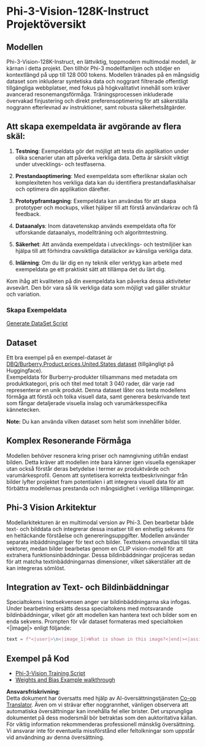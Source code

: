 <!--
CO_OP_TRANSLATOR_METADATA:
{
  "original_hash": "e0a07fd2a30fe2af30b1373df207a5bf",
  "translation_date": "2025-05-09T21:48:01+00:00",
  "source_file": "md/03.FineTuning/FineTuning_Phi-3-visionWandB.md",
  "language_code": "sv"
}
-->
# Phi-3-Vision-128K-Instruct Projektöversikt

## Modellen

Phi-3-Vision-128K-Instruct, en lättviktig, toppmodern multimodal modell, är kärnan i detta projekt. Den tillhör Phi-3 modellfamiljen och stödjer en kontextlängd på upp till 128 000 tokens. Modellen tränades på en mångsidig dataset som inkluderar syntetiska data och noggrant filtrerade offentligt tillgängliga webbplatser, med fokus på högkvalitativt innehåll som kräver avancerad resonemangsförmåga. Träningsprocessen inkluderade övervakad finjustering och direkt preferensoptimering för att säkerställa noggrann efterlevnad av instruktioner, samt robusta säkerhetsåtgärder.

## Att skapa exempeldata är avgörande av flera skäl:

1. **Testning**: Exempeldata gör det möjligt att testa din applikation under olika scenarier utan att påverka verkliga data. Detta är särskilt viktigt under utvecklings- och testfaserna.

2. **Prestandaoptimering**: Med exempeldata som efterliknar skalan och komplexiteten hos verkliga data kan du identifiera prestandaflaskhalsar och optimera din applikation därefter.

3. **Prototypframtagning**: Exempeldata kan användas för att skapa prototyper och mockups, vilket hjälper till att förstå användarkrav och få feedback.

4. **Dataanalys**: Inom datavetenskap används exempeldata ofta för utforskande dataanalys, modellträning och algoritmtestning.

5. **Säkerhet**: Att använda exempeldata i utvecklings- och testmiljöer kan hjälpa till att förhindra oavsiktliga dataläckor av känsliga verkliga data.

6. **Inlärning**: Om du lär dig en ny teknik eller verktyg kan arbete med exempeldata ge ett praktiskt sätt att tillämpa det du lärt dig.

Kom ihåg att kvaliteten på din exempeldata kan påverka dessa aktiviteter avsevärt. Den bör vara så lik verkliga data som möjligt vad gäller struktur och variation.

### Skapa Exempeldata
[Generate DataSet Script](./CreatingSampleData.md)

## Dataset

Ett bra exempel på en exempel-dataset är [DBQ/Burberry.Product.prices.United.States dataset](https://huggingface.co/datasets/DBQ/Burberry.Product.prices.United.States) (tillgängligt på Huggingface).  
Exempeldata för Burberry-produkter tillsammans med metadata om produktkategori, pris och titel med totalt 3 040 rader, där varje rad representerar en unik produkt. Denna dataset låter oss testa modellens förmåga att förstå och tolka visuell data, samt generera beskrivande text som fångar detaljerade visuella inslag och varumärkesspecifika kännetecken.

**Note:** Du kan använda vilken dataset som helst som innehåller bilder.

## Komplex Resonerande Förmåga

Modellen behöver resonera kring priser och namngivning utifrån endast bilden. Detta kräver att modellen inte bara känner igen visuella egenskaper utan också förstår deras betydelse i termer av produktvärde och varumärkesprofil. Genom att syntetisera korrekta textbeskrivningar från bilder lyfter projektet fram potentialen i att integrera visuell data för att förbättra modellernas prestanda och mångsidighet i verkliga tillämpningar.

## Phi-3 Vision Arkitektur

Modellarkitekturen är en multimodal version av Phi-3. Den bearbetar både text- och bilddata och integrerar dessa insatser till en enhetlig sekvens för en heltäckande förståelse och genereringsuppgifter. Modellen använder separata inbäddningslager för text och bilder. Texttokens omvandlas till täta vektorer, medan bilder bearbetas genom en CLIP vision-modell för att extrahera funktionsinbäddningar. Dessa bildinbäddningar projiceras sedan för att matcha textinbäddningarnas dimensioner, vilket säkerställer att de kan integreras sömlöst.

## Integration av Text- och Bildinbäddningar

Specialtokens i textsekvensen anger var bildinbäddningarna ska infogas. Under bearbetning ersätts dessa specialtokens med motsvarande bildinbäddningar, vilket gör att modellen kan hantera text och bilder som en enda sekvens. Prompten för vår dataset formateras med specialtoken <|image|> enligt följande:

```python
text = f"<|user|>\n<|image_1|>What is shown in this image?<|end|><|assistant|>\nProduct: {row['title']}, Category: {row['category3_code']}, Full Price: {row['full_price']}<|end|>"
```

## Exempel på Kod
- [Phi-3-Vision Training Script](../../../../code/03.Finetuning/Phi-3-vision-Trainingscript.py)
- [Weights and Bias Example walkthrough](https://wandb.ai/byyoung3/mlnews3/reports/How-to-fine-tune-Phi-3-vision-on-a-custom-dataset--Vmlldzo4MTEzMTg3)

**Ansvarsfriskrivning**:  
Detta dokument har översatts med hjälp av AI-översättningstjänsten [Co-op Translator](https://github.com/Azure/co-op-translator). Även om vi strävar efter noggrannhet, vänligen observera att automatiska översättningar kan innehålla fel eller brister. Det ursprungliga dokumentet på dess modersmål bör betraktas som den auktoritativa källan. För viktig information rekommenderas professionell mänsklig översättning. Vi ansvarar inte för eventuella missförstånd eller feltolkningar som uppstår vid användning av denna översättning.